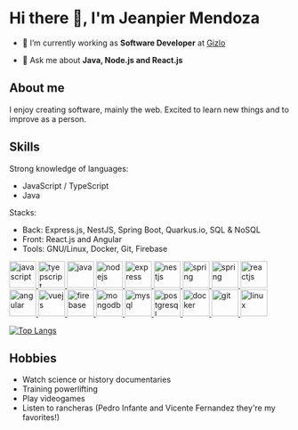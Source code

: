 # Hi there 👋, I'm Jeanpier Mendoza

- 🔭 I’m currently working as **Software Developer** at [Gizlo](https://gizlocorp.com/)
<!-- - ✏ I want to learn **[AWS](https://aws.amazon.com/)** -->
- 💬 Ask me about **Java, Node.js and React.js**
<!-- - ⚡ Fun fact: ... -->
<!-- - 👯 I’m looking to collaborate on ... -->
<!-- - 🤔 I’m looking for help with ... --> 
<!-- - 🌱 I’m currently learning **[k8s](https://kubernetes.io/)** -->

## About me
I enjoy creating software, mainly the web. Excited to learn new things and to improve as a person.

## Skills

Strong knowledge of languages:
- JavaScript / TypeScript
- Java

Stacks:
- Back: Express.js, NestJS, Spring Boot, Quarkus.io, SQL & NoSQL
- Front: React.js and Angular
- Tools: GNU/Linux, Docker, Git, Firebase

<p align="left">
  <a href="https://developer.mozilla.org/en-US/docs/Web/JavaScript" target="_blank" rel="noreferrer">
    <img src="https://upload.vectorlogo.zone/logos/javascript/images/239ec8a4-163e-4792-83b6-3f6d96911757.svg" alt="javascript" width="48" height="48"/>
  </a>
  <a href="https://www.typescriptlang.org/" target="_blank" rel="noreferrer">
    <img src="https://www.vectorlogo.zone/logos/typescriptlang/typescriptlang-icon.svg" alt="tyepscript" width="48" height="48"/>
  </a>
  <a href="https://adoptopenjdk.net/" target="_blank" rel="noreferrer">
    <img src="https://www.vectorlogo.zone/logos/java/java-icon.svg" alt="java" width="48" height="48"/>
  </a>
  <a href="https://nodejs.org/" target="_blank" rel="noreferrer">
    <img src="https://www.vectorlogo.zone/logos/nodejs/nodejs-icon.svg" alt="nodejs" width="48" height="48"/>
  </a>
  <a href="https://expressjs.com/" target="_blank" rel="noreferrer">
    <img src="https://www.vectorlogo.zone/logos/expressjs/expressjs-icon.svg" alt="express" width="48" height="48"/>
  </a>
  <a href="https://nestjs.com/" target="_blank" rel="noreferrer">
    <img src="https://www.vectorlogo.zone/logos/nestjs/nestjs-icon.svg" alt="nestjs" width="48" height="48"/>
  </a>
  <a href="https://spring.io/" target="_blank" rel="noreferrer">
    <img src="https://www.vectorlogo.zone/logos/springio/springio-icon.svg" alt="spring" width="48" height="48"/>
  </a>
  <a href="https://quarkus.io/" target="_blank" rel="noreferrer">
    <img src="https://design.jboss.org/quarkus/logo/final/SVG/quarkus_icon_rgb_default.svg" alt="spring" width="48" height="48"/>
  </a>
  <a href="https://reactjs.org/" target="_blank" rel="noreferrer">
    <img src="https://www.vectorlogo.zone/logos/reactjs/reactjs-icon.svg" alt="reactjs" width="48" height="48"/>
  </a>
  <a href="https://angular.io/" target="_blank" rel="noreferrer">
    <img src="https://www.vectorlogo.zone/logos/angular/angular-icon.svg" alt="angular" width="48" height="48"/>
  </a>
  <a href="https://vuejs.org/" target="_blank" rel="noreferrer">
    <img src="https://www.vectorlogo.zone/logos/vuejs/vuejs-icon.svg" alt="vuejs" width="48" height="48"/>
  </a>
  <a href="https://firebase.google.com/" target="_blank" rel="noreferrer">
    <img src="https://www.vectorlogo.zone/logos/firebase/firebase-icon.svg" alt="firebase" width="48" height="48"/>
  </a>
  <a href="https://www.mongodb.com/" target="_blank" rel="noreferrer">
    <img src="https://www.vectorlogo.zone/logos/mongodb/mongodb-icon.svg" alt="mongodb" width="48" height="48"/>
  </a>
  <a href="https://www.mysql.com/" target="_blank" rel="noreferrer">
    <img src="https://www.vectorlogo.zone/logos/mysql/mysql-icon.svg" alt="mysql" width="48" height="48"/>
  </a>
   <a href="https://www.postgresql.org/" target="_blank" rel="noreferrer">
    <img src="https://www.vectorlogo.zone/logos/postgresql/postgresql-icon.svg" alt="postgresql" width="48" height="48"/>
  </a>
   <a href="https://www.docker.com/" target="_blank" rel="noreferrer">
    <img src="https://www.vectorlogo.zone/logos/docker/docker-icon.svg" alt="docker" width="48" height="48"/>
  </a>
  <a href="https://git-scm.com/" target="_blank" rel="noreferrer">
    <img src="https://www.vectorlogo.zone/logos/git-scm/git-scm-icon.svg" alt="git" width="48" height="48"/>
  </a>
  <a href="https://linux.org/" target="_blank" rel="noreferrer">
    <img src="https://www.vectorlogo.zone/logos/linux/linux-icon.svg" alt="linux" width="48" height="48"/>
  </a>
</p>

[![Top Langs](https://github-readme-stats.vercel.app/api/top-langs?username=jeanpierm&layout=compact&hide=html,jupyter%20%notebook)](https://github.com/anuraghazra/github-readme-stats)

## Hobbies

- Watch science or history documentaries
- Training powerlifting
- Play videogames
- Listen to rancheras (Pedro Infante and Vicente Fernandez they're my favorites!)
